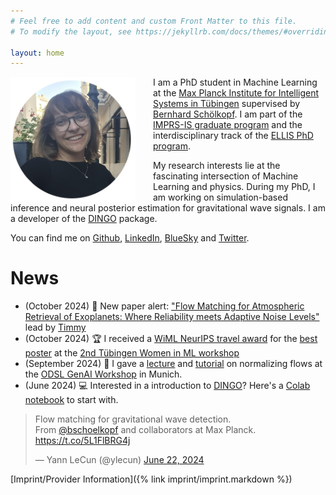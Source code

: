 ```yaml
---
# Feel free to add content and custom Front Matter to this file.
# To modify the layout, see https://jekyllrb.com/docs/themes/#overriding-theme-defaults

layout: home
---
```

<img src="assets/photo_website_new.jpeg" width="200" style="float: left; margin-right: 2em;">

I am a PhD student in Machine Learning at the [Max Planck Institute for Intelligent Systems in Tübingen](https://is.mpg.de) supervised by [Bernhard Schölkopf](https://is.mpg.de/~bs). I am part of the [IMPRS-IS graduate program](https://imprs.is.mpg.de/scholars) and the interdisciplinary track of the [ELLIS PhD program](https://ellis.eu/phd-postdoc).

My research interests lie at the fascinating intersection of Machine Learning and physics. During my PhD, I am working on simulation-based inference and neural posterior estimation for gravitational wave signals. I am a developer of the [DINGO](https://dingo-gw.readthedocs.io/en/latest/index.html) package.

You can find me on [Github](https://github.com/annalena-k), [LinkedIn](https://de.linkedin.com/in/annalena-kofler-0baa39190), [BlueSky](https://bsky.app/profile/annalenakofler.bsky.social) and [Twitter](https://twitter.com/AnnalenaKofler).


# News
* (October 2024) 🔭 New paper alert: ["Flow Matching for Atmospheric Retrieval of Exoplanets: Where Reliability meets Adaptive Noise Levels"](https://arxiv.org/abs/2410.21477) lead by [Timmy](https://timothygebhard.de) 
* (October 2024) 🏆 I received a [WiML NeurIPS travel award](https://x.com/tuewiml/status/1848694110804201489) for the [best poster](https://github.com/annalena-k/presentations-posters-and-other-fun-things/blob/main/2024/20240516_Poster_SBI_Workshop_Munich.pdf) at the [2nd Tübingen Women in ML workshop](https://tuewiml.github.io/news.html)
* (September 2024) 🌊 I gave a [lecture](https://github.com/annalena-k/presentations-posters-and-other-fun-things/blob/main/2024/20240913_Lecture_Normalizing_flows_genAI_workshop_munich.pdf) and [tutorial](https://github.com/odsl-team/genAI-Days) on normalizing flows at the [ODSL GenAI Workshop](https://indico.ph.tum.de/event/7722/) in Munich.
* (June 2024) 💻 Interested in a introduction to [DINGO](https://dingo-gw.readthedocs.io/en/latest/index.html)? Here's a [Colab notebook](https://github.com/annalena-k/tutorial-dingo-introduction) to start with.


<blockquote class="twitter-tweet"><p lang="en" dir="ltr">Flow matching for gravitational wave detection.<br>From <a href="https://twitter.com/bschoelkopf?ref_src=twsrc%5Etfw">@bschoelkopf</a> and collaborators at Max Planck. <a href="https://t.co/5L1FlBRG4j">https://t.co/5L1FlBRG4j</a></p>&mdash; Yann LeCun (@ylecun) <a href="https://twitter.com/ylecun/status/1804644695391224065?ref_src=twsrc%5Etfw">June 22, 2024</a></blockquote> <script async src="https://platform.twitter.com/widgets.js" charset="utf-8"></script>


[Imprint/Provider Information]({% link imprint/imprint.markdown %})
